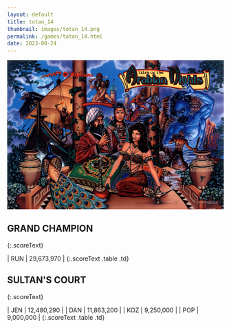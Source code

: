 ```yaml
---
layout: default
title: totan_14
thumbnail: images/totan_14.png
permalink: /games/totan_14.html
date: 2023-08-24
---
```


<img src="../images/totan_14.png" class="gameThumbnail img-fluid mx-auto align-middle"></a>
## GRAND CHAMPION
{:.scoreText}

| RUN | 29,673,970 | 
{:.scoreText .table .td}

## SULTAN'S COURT
{:.scoreText}

| JEN | 12,480,290 | 
| DAN | 11,863,200 | 
| KOZ | 9,250,000 | 
| POP | 9,000,000 | 
{:.scoreText .table .td}
